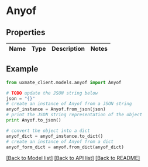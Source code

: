 # Anyof


## Properties
Name | Type | Description | Notes
------------ | ------------- | ------------- | -------------

## Example

```python
from uxmate_client.models.anyof import Anyof

# TODO update the JSON string below
json = "{}"
# create an instance of Anyof from a JSON string
anyof_instance = Anyof.from_json(json)
# print the JSON string representation of the object
print Anyof.to_json()

# convert the object into a dict
anyof_dict = anyof_instance.to_dict()
# create an instance of Anyof from a dict
anyof_form_dict = anyof.from_dict(anyof_dict)
```
[[Back to Model list]](../README.md#documentation-for-models) [[Back to API list]](../README.md#documentation-for-api-endpoints) [[Back to README]](../README.md)


